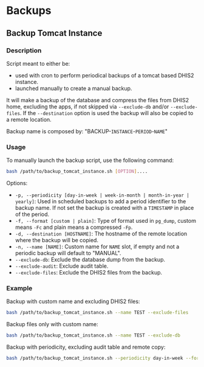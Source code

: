 # Backups

## Backup Tomcat Instance

### Description

Script meant to either be:
- used with cron to perform periodical backups of a tomcat based DHIS2 instance.
- launched manually to create a manual backup.

It will make a backup of the database and compress the files from DHIS2 home, excluding the apps, if not skipped via `--exclude-db` and/or `--exclude-files`.
If the `--destination` option is used the backup will also be copied to a remote location.

Backup name is composed by: "BACKUP-`INSTANCE`-`PERIOD`-`NAME`"

### Usage

To manually launch the backup script, use the following command:

```bash
bash /path/to/backup_tomcat_instance.sh [OPTION]....
```

Options:

- `-p, --periodicity [day-in-week | week-in-month | month-in-year | yearly]`: Used in scheduled backups to add a period identifier to the backup name. If not set the backup is created with a `TIMESTAMP` in place of the period.
- `-f, --format [custom | plain]`: Type of format used in `pg_dump`, custom means `-Fc` and plain means a compressed `-Fp`.
- `-d, --destination [HOSTNAME]`: The hostname of the remote location where the backup will be copied.
- `-n, --name [NAME]`: Custom name for `NAME` slot, if empty and not a periodic backup will default to "MANUAL".
- `--exclude-db`: Exclude the database dump from the backup.
- `--exclude-audit`: Exclude audit table.
- `--exclude-files`: Exclude the DHIS2 files from the backup.

### Example

Backup with custom name and excluding DHIS2 files:
```bash
bash /path/to/backup_tomcat_instance.sh --name TEST --exclude-files
```

Backup files only with custom name:
```bash
bash /path/to/backup_tomcat_instance.sh --name TEST --exclude-db
```

Backup with periodicity, excluding audit table and remote copy:
```bash
bash /path/to/backup_tomcat_instance.sh --periodicity day-in-week --format custom --destination hostname.example --exclude-audit
```